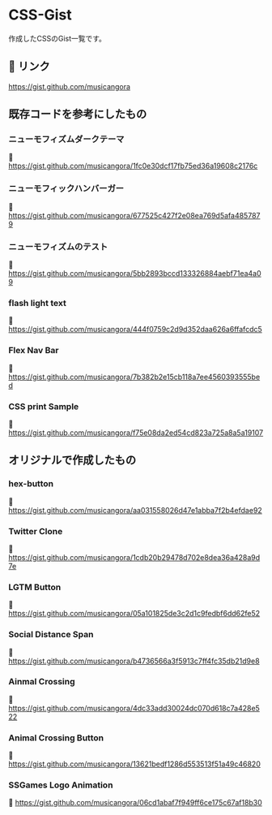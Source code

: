 # CSS-Gist
作成したCSSのGist一覧です。

## 🔗 リンク
https://gist.github.com/musicangora

## 既存コードを参考にしたもの
### ニューモフィズムダークテーマ
🔗 https://gist.github.com/musicangora/1fc0e30dcf17fb75ed36a19608c2176c

### ニューモフィックハンバーガー
🔗 https://gist.github.com/musicangora/677525c427f2e08ea769d5afa4857879

### ニューモフィズムのテスト
🔗 https://gist.github.com/musicangora/5bb2893bccd133326884aebf71ea4a09

### flash light text
🔗 https://gist.github.com/musicangora/444f0759c2d9d352daa626a6ffafcdc5

### Flex Nav Bar
🔗 https://gist.github.com/musicangora/7b382b2e15cb118a7ee4560393555bed

### CSS print Sample
🔗 https://gist.github.com/musicangora/f75e08da2ed54cd823a725a8a5a19107



## オリジナルで作成したもの
### hex-button
🔗 https://gist.github.com/musicangora/aa031558026d47e1abba7f2b4efdae92

### Twitter Clone
🔗 https://gist.github.com/musicangora/1cdb20b29478d702e8dea36a428a9d7e

### LGTM Button
🔗 https://gist.github.com/musicangora/05a101825de3c2d1c9fedbf6dd62fe52

### Social Distance Span
🔗 https://gist.github.com/musicangora/b4736566a3f5913c7ff4fc35db21d9e8

### Ainmal Crossing
🔗 https://gist.github.com/musicangora/4dc33add30024dc070d618c7a428e522

### Animal Crossing Button
🔗 https://gist.github.com/musicangora/13621bedf1286d553513f51a49c46820

### SSGames Logo Animation
🔗 https://gist.github.com/musicangora/06cd1abaf7f949ff6ce175c67af18b30
